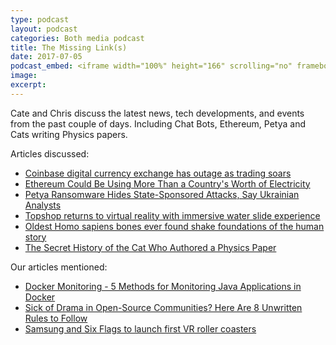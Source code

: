 ```yaml
---
type: podcast
layout: podcast
categories: Both media podcast
title: The Missing Link(s)
date: 2017-07-05
podcast_embed: <iframe width="100%" height="166" scrolling="no" frameborder="no" src="https://w.soundcloud.com/player/?url=https%3A//api.soundcloud.com/tracks/331477136%3Fsecret_token%3Ds-KiaiH&amp;color=ff5500&amp;auto_play=false&amp;hide_related=false&amp;show_comments=true&amp;show_user=true&amp;show_reposts=false"></iframe>
image:
excerpt:
---
```


Cate and Chris discuss the latest news, tech developments, and events from the past couple of days. Including Chat Bots, Ethereum, Petya and Cats writing Physics papers.

Articles discussed:

-   [Coinbase digital currency exchange has outage as trading soars](https://www.theage.com.au/technology/technology-news/coinbase-digital-currency-exchange-has-outage-as-trading-soars-20170613-gwpw8s.html)
-   [Ethereum Could Be Using More Than a Country's Worth of Electricity](https://futurism.com/ethereum-could-be-using-more-than-a-countrys-worth-of-electricity/)
-   [Petya Ransomware Hides State-Sponsored Attacks, Say Ukrainian Analysts](https://www.wired.com/story/petya-ransomware-ukraine/)
-   [Topshop returns to virtual reality with immersive water slide experience](https://fashionandmash.com/2017/05/25/topshop-vr-water-slide/)
-   [Oldest Homo sapiens bones ever found shake foundations of the human story](https://www.theguardian.com/science/2017/jun/07/oldest-homo-sapiens-bones-ever-found-shake-foundations-of-the-human-story)
-   [The Secret History of the Cat Who Authored a Physics Paper](https://gizmodo.com/the-secret-history-of-the-cat-who-authored-a-physics-pa-1795958374)

Our articles mentioned:

-   [Docker Monitoring - 5 Methods for Monitoring Java Applications in Docker](https://blog.takipi.com/docker-monitoring-5-methods-for-monitoring-java-applications-in-docker/)
-   [Sick of Drama in Open-Source Communities? Here Are 8 Unwritten Rules to Follow](https://dzone.com/articles/sick-of-drama-in-open-source-communities-here-are)
-   [Samsung and Six Flags to launch first VR roller coasters](https://readwrite.com/2016/03/07/samsung-six-flags-roller-coaster/)
